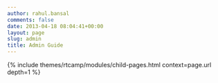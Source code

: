 ```yaml
---
author: rahul.bansal
comments: false
date: 2013-04-18 08:04:41+00:00
layout: page
slug: admin
title: Admin Guide
---
```


{% include themes/rtcamp/modules/child-pages.html context=page.url depth=1 %}

